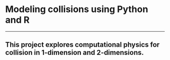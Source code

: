 # Modeling collisions using Python and R 
---
This project explores computational physics for collision in 1-dimension 
and 2-dimensions.
---

